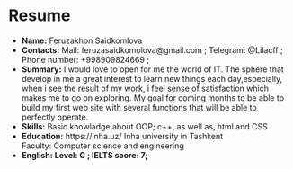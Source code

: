 <h1>Resume</h1>
<ul>
  <li><b>Name:</b>  Feruzakhon Saidkomlova</li>
  <li><b>Contacts:</b> Mail: feruzasaidkomolova@gmail.com ; Telegram: @Lilacff ; Phone number: +998909824669 ;</li> 
  <li><b>Summary:</b> I would love to open for me the world of IT. The sphere that develop in me a great interest to learn new things each day,especially, when i see the result of my work, i feel sense of satisfaction which makes me to go on exploring. My goal for coming months to be able to build my first web site with several functions that will be able to perfectly operate.</li>
  <li><b>Skills:</b> Basic knowladge about OOP; c++, as well as, html and CSS</li>
  <li><b>Education:</b> https://inha.uz/ Inha university in Tashkent</li>
  Faculty: Computer science and engineering
  <li><b>English:</> Level: C ; IELTS score: 7; 
 </ul>

